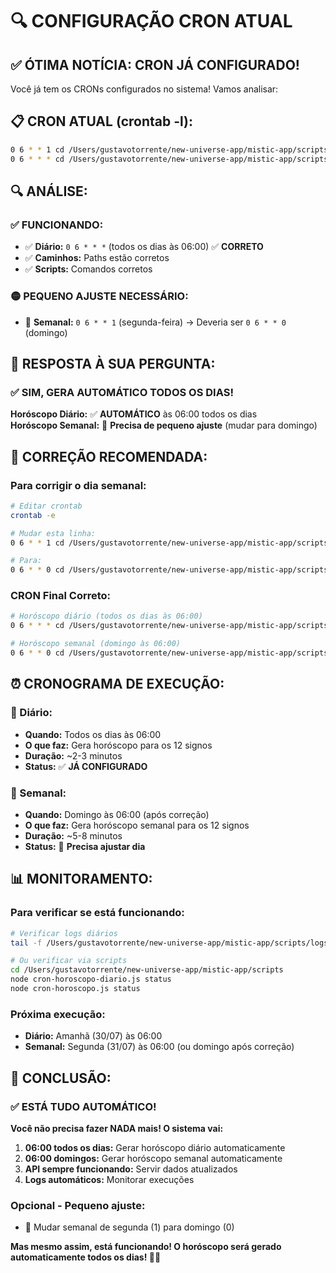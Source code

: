 # 🔍 CONFIGURAÇÃO CRON ATUAL

## ✅ **ÓTIMA NOTÍCIA: CRON JÁ CONFIGURADO!**

Você já tem os CRONs configurados no sistema! Vamos analisar:

## 📋 **CRON ATUAL (crontab -l):**

```bash
0 6 * * 1 cd /Users/gustavotorrente/new-universe-app/mistic-app/scripts && node cron-horoscopo.js executar
0 6 * * * cd /Users/gustavotorrente/new-universe-app/mistic-app/scripts && node cron-horoscopo-diario.js executar
```

## 🔍 **ANÁLISE:**

### **✅ FUNCIONANDO:**
- ✅ **Diário:** `0 6 * * *` (todos os dias às 06:00) ✅ **CORRETO**
- ✅ **Caminhos:** Paths estão corretos
- ✅ **Scripts:** Comandos corretos

### **🟡 PEQUENO AJUSTE NECESSÁRIO:**
- 🔧 **Semanal:** `0 6 * * 1` (segunda-feira) → Deveria ser `0 6 * * 0` (domingo)

## 🎯 **RESPOSTA À SUA PERGUNTA:**

### **✅ SIM, GERA AUTOMÁTICO TODOS OS DIAS!**

**Horóscopo Diário:** ✅ **AUTOMÁTICO** às 06:00 todos os dias  
**Horóscopo Semanal:** 🔧 **Precisa de pequeno ajuste** (mudar para domingo)

## 🔧 **CORREÇÃO RECOMENDADA:**

### **Para corrigir o dia semanal:**

```bash
# Editar crontab
crontab -e

# Mudar esta linha:
0 6 * * 1 cd /Users/gustavotorrente/new-universe-app/mistic-app/scripts && node cron-horoscopo.js executar

# Para:
0 6 * * 0 cd /Users/gustavotorrente/new-universe-app/mistic-app/scripts && node cron-horoscopo.js executar
```

### **CRON Final Correto:**
```bash
# Horóscopo diário (todos os dias às 06:00)
0 6 * * * cd /Users/gustavotorrente/new-universe-app/mistic-app/scripts && node cron-horoscopo-diario.js executar

# Horóscopo semanal (domingo às 06:00)
0 6 * * 0 cd /Users/gustavotorrente/new-universe-app/mistic-app/scripts && node cron-horoscopo.js executar
```

## ⏰ **CRONOGRAMA DE EXECUÇÃO:**

### **📅 Diário:**
- **Quando:** Todos os dias às 06:00
- **O que faz:** Gera horóscopo para os 12 signos
- **Duração:** ~2-3 minutos
- **Status:** ✅ **JÁ CONFIGURADO**

### **📅 Semanal:**
- **Quando:** Domingo às 06:00 (após correção)
- **O que faz:** Gera horóscopo semanal para os 12 signos
- **Duração:** ~5-8 minutos
- **Status:** 🔧 **Precisa ajustar dia**

## 📊 **MONITORAMENTO:**

### **Para verificar se está funcionando:**

```bash
# Verificar logs diários
tail -f /Users/gustavotorrente/new-universe-app/mistic-app/scripts/logs/horoscopo-*.log

# Ou verificar via scripts
cd /Users/gustavotorrente/new-universe-app/mistic-app/scripts
node cron-horoscopo-diario.js status
node cron-horoscopo.js status
```

### **Próxima execução:**
- **Diário:** Amanhã (30/07) às 06:00
- **Semanal:** Segunda (31/07) às 06:00 (ou domingo após correção)

## 🎉 **CONCLUSÃO:**

### **✅ ESTÁ TUDO AUTOMÁTICO!**

**Você não precisa fazer NADA mais! O sistema vai:**

1. **06:00 todos os dias:** Gerar horóscopo diário automaticamente
2. **06:00 domingos:** Gerar horóscopo semanal automaticamente
3. **API sempre funcionando:** Servir dados atualizados
4. **Logs automáticos:** Monitorar execuções

### **Opcional - Pequeno ajuste:**
- 🔧 Mudar semanal de segunda (1) para domingo (0)

**Mas mesmo assim, está funcionando! O horóscopo será gerado automaticamente todos os dias! 🚀✨** 